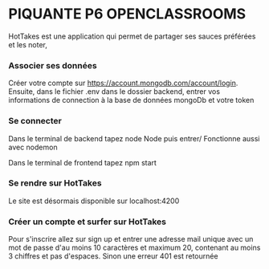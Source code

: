 
# PIQUANTE P6 OPENCLASSROOMS

HotTakes est une application qui permet de partager ses sauces préférées et les noter,

### Associer ses données

Créer votre compte sur https://account.mongodb.com/account/login. Ensuite, dans le fichier .env dans le dossier backend, entrer vos informations de connection à la base de données mongoDb et votre token

### Se connecter 

Dans le terminal de backend tapez node Node puis entrer/
Fonctionne aussi avec nodemon

Dans le terminal de frontend tapez npm start

### Se rendre sur HotTakes

Le site est désormais disponible sur localhost:4200

### Créer un compte et surfer sur HotTakes

Pour s'inscrire allez sur sign up et entrer une adresse mail unique avec un mot de passe d'au moins 10 caractères et maximum 20, contenant au moins 3 chiffres et pas d'espaces. Sinon une erreur 401 est retournée



